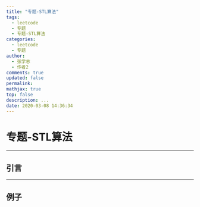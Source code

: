 ```yaml
---
title: "专题-STL算法"
tags:
  - leetcode
  - 专题
  - 专题-STL算法
categories:
  - leetcode
  - 专题
author:
  - 张学志
  - 作者2
comments: true
updated: false
permalink:
mathjax: true
top: false
description: ...
date: 2020-03-08 14:36:34
---
```


# 专题-STL算法

---


## 引言



---


## 例子

